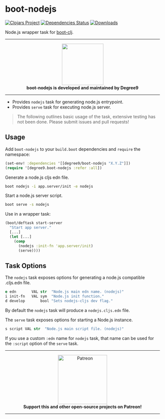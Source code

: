 # boot-nodejs

[![Clojars Project](https://img.shields.io/clojars/v/degree9/boot-nodejs.svg)](https://clojars.org/degree9/boot-nodejs)
[![Dependencies Status](https://versions.deps.co/degree9/boot-nodejs/status.svg)](https://versions.deps.co/degree9/boot-nodejs)
[![Downloads](https://versions.deps.co/degree9/boot-nodejs/downloads.svg)](https://versions.deps.co/degree9/boot-nodejs)

Node.js wrapper task for [boot-clj][1].

---

<p align="center">
  <a href="https://degree9.io" align="center">
    <img width="135" src="http://degree9.io/images/degree9.png">
  </a>
  <br>
  <b>boot-nodejs is developed and maintained by Degree9</b>
</p>

---

* Provides `nodejs` task for generating node.js entrypoint.
* Provides `serve` task for executing node.js server.

> The following outlines basic usage of the task, extensive testing has not been done.
> Please submit issues and pull requests!

## Usage ##

Add `boot-nodejs` to your `build.boot` dependencies and `require` the namespace:

```clj
(set-env! :dependencies '[[degree9/boot-nodejs "X.Y.Z"]])
(require '[degree9.boot-nodejs :refer :all])
```

Generate a node.js cljs edn file.

```bash
boot nodejs -i app.server/init -e nodejs
```

Start a node.js server script.

```bash
boot serve -s nodejs
```

Use in a wrapper task:

```clojure
(boot/deftask start-server
  "Start app server."
  [...]
  (let [...]
    (comp
      (nodejs :init-fn 'app.server/init)
      (serve))))
```

## Task Options ##

The `nodejs` task exposes options for generating a node.js compatible .cljs.edn file.

```clojure
e edn       VAL str  "Node.js main edn name. (nodejs)"
i init-fn   VAL sym  "Node.js init function."
d develop       bool "Sets nodejs-cljs dev flag."
```

By default the `nodejs` task will produce a `nodejs.cljs.edn` file.

The `serve` task exposes options for starting a Node.js instance.

```clojure
s script VAL str  "Node.js main script file. (nodejs)"
```

If you use a custom `:edn` name for `nodejs` task, that name can be used for the `:script` option of the `serve` task.

---

<p align="center">
  <a href="https://www.patreon.com/degree9" align="center">
    <img src="https://c5.patreon.com/external/logo/become_a_patron_button@2x.png" width="160" alt="Patreon">
  </a>
  <br>
  <b>Support this and other open-source projects on Patreon!</b>
</p>

---

[1]: https://github.com/boot-clj/boot
